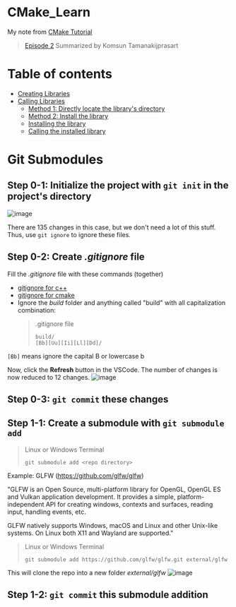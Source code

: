 # CMake_Learn

My note from [CMake Tutorial](https://www.youtube.com/watch?v=nlKcXPUJGwA&list=PLalVdRk2RC6o5GHu618ARWh0VO0bFlif4&ab_channel=Code%2CTech%2CandTutorials)

> [Episode 2](https://youtu.be/DDHCEE_PHOU?si=smf5akXYDzYQzykj) Summarized by Komsun Tamanakijprasart

Table of contents
=================

<!--ts-->
  * [Creating Libraries](#creating-libraries)
  * [Calling Libraries](#calling-libraries)
      * [Method 1: Directly locate the library's directory](#method-1-directly-locate-the-librarys-directory)
      * [Method 2: Install the library](#method-2-install-the-library)
      * [Installing the library](#install-the-library)
      * [Calling the installed library](#calling-the-installed-library)

<!--te-->

# Git Submodules
## Step 0-1: Initialize the project with `git init` in the project's directory
![image](https://github.com/komxun/CMake_Learn/assets/133139057/212771be-3248-46b1-98a4-9a7674bde813)

There are 135 changes in this case, but we don't need a lot of this stuff. Thus, use `git ignore` to ignore these files.

## Step 0-2: Create _.gitignore_ file
Fill the _.gitignore_ file with these commands (together)
- [gitignore for c++](https://github.com/github/gitignore/blob/main/C%2B%2B.gitignore)
- [gitignore for cmake](https://github.com/github/gitignore/blob/main/CMake.gitignore)
- Ignore the _build_ folder and anything called "build" with all capitalization combination:
  > .gitignore file
  > ```
  > build/
  > [Bb][Uu][Ii][Ll][Dd]/
  > ```

`[Bb]` means ignore the capital B or lowercase b

Now, click the **Refresh** button in the VSCode. The number of changes is now reduced to 12 changes.
![image](https://github.com/komxun/CMake_Learn/assets/133139057/38f1abb3-d37d-4ca2-9e84-5282785241b2)

## Step 0-3: `git commit` these changes


## Step 1-1: Create a submodule with `git submodule add`
> Linux or Windows Terminal
> ```
> git submodule add <repo directory>
> ```

Example: GLFW (https://github.com/glfw/glfw)

"GLFW is an Open Source, multi-platform library for OpenGL, OpenGL ES and Vulkan application development. It provides a simple, platform-independent API for creating windows, contexts and surfaces, reading input, handling events, etc.

GLFW natively supports Windows, macOS and Linux and other Unix-like systems. On Linux both X11 and Wayland are supported."

> Linux or Windows Terminal
> ```
> git submodule add https://github.com/glfw/glfw.git external/glfw
> ```

This will clone the repo into a new folder _external/glfw_
![image](https://github.com/komxun/CMake_Learn/assets/133139057/762417a6-a584-46eb-b2eb-2041d7ed6ef3)

## Step 1-2: `git commit` this submodule addition



